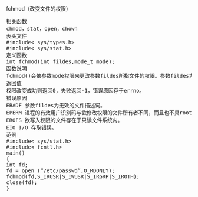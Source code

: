 fchmod（改变文件的权限）
<pre>相关函数
chmod，stat，open，chown
表头文件
#include< sys/types.h>
#include< sys/stat.h>
定义函数
int fchmod(int fildes,mode_t mode);
函数说明
fchmod()会依参数mode权限来更改参数fildes所指文件的权限。参数fildes为已打开文件的文件描述词。参数mode请参考chmod（）。
返回值
权限改变成功则返回0，失败返回-1，错误原因存于errno。
错误原因
EBADF 参数fildes为无效的文件描述词。
EPERM 进程的有效用户识别码与欲修改权限的文件所有者不同，而且也不具root权限。
EROFS 欲写入权限的文件存在于只读文件系统内。
EIO I/O 存取错误。
范例
#include< sys/stat.h>
#include< fcntl.h>
main()
{
int fd;
fd = open (“/etc/passwd”,O_RDONLY);
fchmod(fd,S_IRUSR|S_IWUSR|S_IRGRP|S_IROTH);
close(fd);
}</pre>